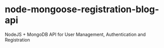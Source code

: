 # node-mongoose-registration-blog-api

NodeJS + MongoDB API for User Management, Authentication and Registration
